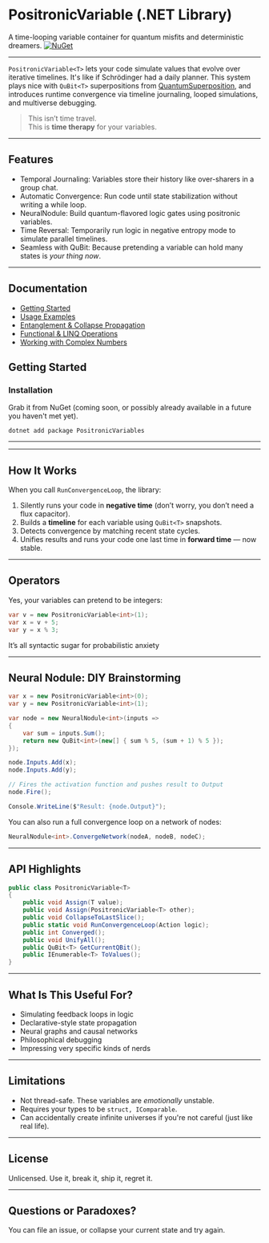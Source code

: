 # PositronicVariable (.NET Library)
A time-looping variable container for quantum misfits and deterministic dreamers.
[![NuGet](https://img.shields.io/nuget/v/PositronicVariables.svg)](https://www.nuget.org/packages/PositronicVariables)

---

`PositronicVariable<T>` lets your code simulate values that evolve over iterative timelines. It's like if Schrödinger had a daily planner. This system plays nice with `QuBit<T>` superpositions from [QuantumSuperposition](https://www.nuget.org/packages/QuantumSuperposition), and introduces runtime convergence via timeline journaling, looped simulations, and multiverse debugging.

> This isn’t time travel.  
> This is **time therapy** for your variables.

---

## Features

- Temporal Journaling: Variables store their history like over-sharers in a group chat.
- Automatic Convergence: Run code until state stabilization without writing a while loop.
- NeuralNodule: Build quantum-flavored logic gates using positronic variables.
- Time Reversal: Temporarily run logic in negative entropy mode to simulate parallel timelines.
- Seamless with QuBit<T>: Because pretending a variable can hold many states is *your thing now*.

---

## Documentation

- [Getting Started](#getting-started)
- [Usage Examples](docs/UsageExamples.md)
- [Entanglement & Collapse Propagation](docs/Entanglement.md)
- [Functional & LINQ Operations](docs/FunctionalOps.md)
- [Working with Complex Numbers](docs/ComplexSupport.md)


## Getting Started

### Installation

Grab it from NuGet (coming soon, or possibly already available in a future you haven't met yet).

```
dotnet add package PositronicVariables
```

---

---

## How It Works

When you call `RunConvergenceLoop`, the library:

1. Silently runs your code in **negative time** (don’t worry, you don’t need a flux capacitor).
2. Builds a **timeline** for each variable using `QuBit<T>` snapshots.
3. Detects convergence by matching recent state cycles.
4. Unifies results and runs your code one last time in **forward time** — now stable.

---

## Operators

Yes, your variables can pretend to be integers:
```csharp
var v = new PositronicVariable<int>(1);
var x = v + 5;
var y = x % 3;
```

It’s all syntactic sugar for probabilistic anxiety

---

## Neural Nodule: DIY Brainstorming

```csharp
var x = new PositronicVariable<int>(0);
var y = new PositronicVariable<int>(1);

var node = new NeuralNodule<int>(inputs =>
{
    var sum = inputs.Sum();
    return new QuBit<int>(new[] { sum % 5, (sum + 1) % 5 });
});

node.Inputs.Add(x);
node.Inputs.Add(y);

// Fires the activation function and pushes result to Output
node.Fire();

Console.WriteLine($"Result: {node.Output}");
```

You can also run a full convergence loop on a network of nodes:
```csharp
NeuralNodule<int>.ConvergeNetwork(nodeA, nodeB, nodeC);
```

---

## API Highlights

```csharp
public class PositronicVariable<T>
{
    public void Assign(T value);
    public void Assign(PositronicVariable<T> other);
    public void CollapseToLastSlice();
    public static void RunConvergenceLoop(Action logic);
    public int Converged();
    public void UnifyAll();
    public QuBit<T> GetCurrentQBit();
    public IEnumerable<T> ToValues();
}
```

---

## What Is This Useful For?

- Simulating feedback loops in logic
- Declarative-style state propagation
- Neural graphs and causal networks
- Philosophical debugging
- Impressing very specific kinds of nerds

---

## Limitations

- Not thread-safe. These variables are *emotionally* unstable.
- Requires your types to be `struct, IComparable`.
- Can accidentally create infinite universes if you're not careful (just like real life).

---

## License

Unlicensed. Use it, break it, ship it, regret it.

---

## Questions or Paradoxes?

You can file an issue, or collapse your current state and try again.
